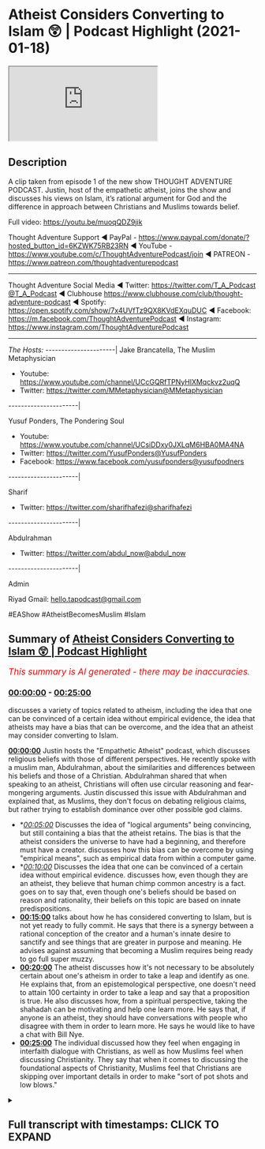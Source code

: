 # Atheist Considers Converting to Islam 😲 | Podcast Highlight (2021-01-18)

<iframe loading='lazy' src='https://www.youtube.com/embed/E9o_fE9QIFc'></iframe>

## Description

A clip taken from episode 1 of the new show THOUGHT ADVENTURE PODCAST. Justin, host of the empathetic atheist, joins the show and discusses his views on Islam, it’s rational argument for God and the difference in approach between Christians and Muslims towards belief.

Full video: https://youtu.be/muoqQDZ9jik

Thought Adventure Support
◄ PayPal - https://www.paypal.com/donate/?hosted_button_id=6KZWK75RB23RN 
◄ YouTube - https://www.youtube.com/c/ThoughtAdventurePodcast/join
◄ PATREON - https://www.patreon.com/thoughtadventurepodcast
____________________________________________________________________

Thought Adventure Social Media
◄ Twitter: https://twitter.com/T_A_Podcast​​@T_A_Podcast
◄ Clubhouse https://www.clubhouse.com/club/thought-adventure-podcast
◄ Spotify: https://open.spotify.com/show/7x4UVfTz9QX8KVdEXquDUC
◄ Facebook: https://m.facebook.com/ThoughtAdventurePodcast
◄ Instagram: https://www.instagram.com/ThoughtAdventurePodcast​

----------------------------------------------------------------

*The Hosts:*
----------------------|
Jake Brancatella, The Muslim Metaphysician

- Youtube: https://www.youtube.com/channel/UCcGQRfTPNyHlXMqckvz2uqQ
- Twitter:  https://twitter.com/MMetaphysician​​@MMetaphysician

----------------------|

Yusuf Ponders, The Pondering Soul

- Youtube: https://www.youtube.com/channel/UCsiDDxy0JXLqM6HBA0MA4NA
- Twitter: https://twitter.com/YusufPonders​​@YusufPonders
- Facebook: https://www.facebook.com/yusufponders​@yusufpodners

----------------------|

Sharif

- Twitter: https://twitter.com/sharifhafezi​​@sharifhafezi

----------------------|

Abdulrahman

- Twitter: https://twitter.com/abdul_now​@abdul_now

----------------------|

Admin

Riyad 
Gmail: hello.tapodcast@gmail.com

#EAShow #AtheistBecomesMuslim #Islam

## Summary of [Atheist Considers Converting to Islam 😲 | Podcast Highlight](https://www.youtube.com/watch?v=E9o_fE9QIFc)


*<span style="color:red; font-size:125%">This summary is AI generated - there may be inaccuracies</span>. [](/)*

### [00:00:00](https://www.youtube.com/watch?v=E9o_fE9QIFc&t=0) - [00:25:00](https://www.youtube.com/watch?v=E9o_fE9QIFc&t=1500)

 discusses a variety of topics related to atheism, including the idea that one can be convinced of a certain idea without empirical evidence, the idea that atheists may have a bias that can be overcome, and the idea that an atheist may consider converting to Islam.

**[00:00:00](https://www.youtube.com/watch?v=E9o_fE9QIFc&t=0)** Justin hosts the "Empathetic Atheist" podcast, which discusses religious beliefs with those of different perspectives. He recently spoke with a muslim man, Abdulrahman, about the similarities and differences between his beliefs and those of a Christian. Abdulrahman shared that when speaking to an atheist, Christians will often use circular reasoning and fear-mongering arguments. Justin discussed this issue with Abdulrahman and explained that, as Muslims, they don't focus on debating religious claims, but rather trying to establish dominance over other possible god claims.
* **[00:05:00](https://www.youtube.com/watch?v=E9o_fE9QIFc&t=300)* Discusses the idea of "logical arguments" being convincing, but still containing a bias that the atheist retains. The bias is that the atheist considers the universe to have had a beginning, and therefore must have a creator.  discusses how this bias can be overcome by using "empirical means", such as empirical data from within a computer game.
* **[00:10:00](https://www.youtube.com/watch?v=E9o_fE9QIFc&t=600)* Discusses the idea that one can be convinced of a certain idea without empirical evidence. discusses how, even though they are an atheist, they believe that human chimp common ancestry is a fact. goes on to say that, even though one's beliefs should be based on reason and rationality, their beliefs on this topic are based on innate predispositions.
* **[00:15:00](https://www.youtube.com/watch?v=E9o_fE9QIFc&t=900)** talks about how he has considered converting to Islam, but is not yet ready to fully commit. He says that there is a synergy between a rational conception of the creator and a human's innate desire to sanctify and see things that are greater in purpose and meaning. He advises against assuming that becoming a Muslim requires being ready to go full super muzzy.
* **[00:20:00](https://www.youtube.com/watch?v=E9o_fE9QIFc&t=1200)** The atheist discusses how it's not necessary to be absolutely certain about one's atheism in order to take a leap and identify as one. He explains that, from an epistemological perspective, one doesn't need to attain 100 certainty in order to take a leap and say that a proposition is true. He also discusses how, from a spiritual perspective, taking the shahadah can be motivating and help one learn more. He says that, if anyone is an atheist, they should have conversations with people who disagree with them in order to learn more. He says he would like to have a chat with Bill Nye.
* **[00:25:00](https://www.youtube.com/watch?v=E9o_fE9QIFc&t=1500)** The individual discussed how they feel when engaging in interfaith dialogue with Christians, as well as how Muslims feel when discussing Christianity. They say that when it comes to discussing the foundational aspects of Christianity, Muslims feel that Christians are skipping over important details in order to make "sort of pot shots and low blows."

<details><summary><h2>Full transcript with timestamps: CLICK TO EXPAND</h2></summary>

[0:00:00](https://youtu.be/E9o_fE9QIFc?t=0) yeah so my name is justin i am the host  
[0:00:02](https://youtu.be/E9o_fE9QIFc?t=2) of the empathetic atheist show  
[0:00:04](https://youtu.be/E9o_fE9QIFc?t=4) uh i've had both uh uh sharif  
[0:00:07](https://youtu.be/E9o_fE9QIFc?t=7) and jake on the show before uh  
[0:00:10](https://youtu.be/E9o_fE9QIFc?t=10) abdulrahman have you been  
[0:00:11](https://youtu.be/E9o_fE9QIFc?t=11) have you been on before in one of the  
[0:00:13](https://youtu.be/E9o_fE9QIFc?t=13) after parties  
[0:00:15](https://youtu.be/E9o_fE9QIFc?t=15) we talk on a daily basis so yeah yeah  
[0:00:18](https://youtu.be/E9o_fE9QIFc?t=18) i didn't know you had all that hair  
[0:00:19](https://youtu.be/E9o_fE9QIFc?t=19) going on man i like it  
[0:00:21](https://youtu.be/E9o_fE9QIFc?t=21) i like it but i think i've only ever  
[0:00:25](https://youtu.be/E9o_fE9QIFc?t=25) been in the  
[0:00:26](https://youtu.be/E9o_fE9QIFc?t=26) the comments admiring all these glorious  
[0:00:28](https://youtu.be/E9o_fE9QIFc?t=28) beards that seem to appear on your show  
[0:00:32](https://youtu.be/E9o_fE9QIFc?t=32) proper son of birds but yeah i host the  
[0:00:34](https://youtu.be/E9o_fE9QIFc?t=34) empathetic atheist show  
[0:00:36](https://youtu.be/E9o_fE9QIFc?t=36) to uh where i have people on uh with  
[0:00:38](https://youtu.be/E9o_fE9QIFc?t=38) different beliefs different uh  
[0:00:39](https://youtu.be/E9o_fE9QIFc?t=39) perspectives on  
[0:00:41](https://youtu.be/E9o_fE9QIFc?t=41) spirituality or supernatural claims  
[0:00:43](https://youtu.be/E9o_fE9QIFc?t=43) anything like that and  
[0:00:45](https://youtu.be/E9o_fE9QIFc?t=45) figure out what they believe and why um  
[0:00:47](https://youtu.be/E9o_fE9QIFc?t=47) i  
[0:00:48](https://youtu.be/E9o_fE9QIFc?t=48) currently do not debate with uh with  
[0:00:51](https://youtu.be/E9o_fE9QIFc?t=51) muslims just for the simple fact that i  
[0:00:53](https://youtu.be/E9o_fE9QIFc?t=53) want to be honest enough  
[0:00:55](https://youtu.be/E9o_fE9QIFc?t=55) uh i don't debate with muslims on islam  
[0:00:57](https://youtu.be/E9o_fE9QIFc?t=57) because  
[0:00:58](https://youtu.be/E9o_fE9QIFc?t=58) i currently don't know enough to even  
[0:01:01](https://youtu.be/E9o_fE9QIFc?t=61) argue  
[0:01:02](https://youtu.be/E9o_fE9QIFc?t=62) against it i'm reading the quran i'm  
[0:01:05](https://youtu.be/E9o_fE9QIFc?t=65) sure  
[0:01:05](https://youtu.be/E9o_fE9QIFc?t=65) every single person in this room has  
[0:01:07](https://youtu.be/E9o_fE9QIFc?t=67) heard me recite multiple quranic verses  
[0:01:10](https://youtu.be/E9o_fE9QIFc?t=70) so i'm learning how to speak uh speak  
[0:01:13](https://youtu.be/E9o_fE9QIFc?t=73) arabic i'm learning how to read and  
[0:01:15](https://youtu.be/E9o_fE9QIFc?t=75) write arabic i want to be able to  
[0:01:17](https://youtu.be/E9o_fE9QIFc?t=77) understand it  
[0:01:19](https://youtu.be/E9o_fE9QIFc?t=79) and it can go either two ways either i'm  
[0:01:22](https://youtu.be/E9o_fE9QIFc?t=82) going to  
[0:01:24](https://youtu.be/E9o_fE9QIFc?t=84) recite the shahada that i've already  
[0:01:25](https://youtu.be/E9o_fE9QIFc?t=85) memorized well  
[0:01:27](https://youtu.be/E9o_fE9QIFc?t=87) i memorized it a few months ago i  
[0:01:29](https://youtu.be/E9o_fE9QIFc?t=89) wouldn't know if i'd be able to do it  
[0:01:30](https://youtu.be/E9o_fE9QIFc?t=90) exactly right now but  
[0:01:32](https://youtu.be/E9o_fE9QIFc?t=92) um but i've memorized it just in case or  
[0:01:34](https://youtu.be/E9o_fE9QIFc?t=94) i will be able to find issues and be  
[0:01:36](https://youtu.be/E9o_fE9QIFc?t=96) able to at a later point be able to uh  
[0:01:39](https://youtu.be/E9o_fE9QIFc?t=99) refute some of the claims that are in  
[0:01:41](https://youtu.be/E9o_fE9QIFc?t=101) the quran uh but  
[0:01:42](https://youtu.be/E9o_fE9QIFc?t=102) as of right now i just ask these guys  
[0:01:44](https://youtu.be/E9o_fE9QIFc?t=104) questions uh try and get their  
[0:01:46](https://youtu.be/E9o_fE9QIFc?t=106) perspective on it  
[0:01:47](https://youtu.be/E9o_fE9QIFc?t=107) because i don't think that it's  
[0:01:48](https://youtu.be/E9o_fE9QIFc?t=108) conducive to tell somebody that they're  
[0:01:51](https://youtu.be/E9o_fE9QIFc?t=111) just not looking at it right you  
[0:01:52](https://youtu.be/E9o_fE9QIFc?t=112) actually jump into what they believe  
[0:01:54](https://youtu.be/E9o_fE9QIFc?t=114) their world view  
[0:01:55](https://youtu.be/E9o_fE9QIFc?t=115) and then see if it's consistent within  
[0:01:58](https://youtu.be/E9o_fE9QIFc?t=118) their own belief system  
[0:01:59](https://youtu.be/E9o_fE9QIFc?t=119) justin i was going to ask you a question  
[0:02:01](https://youtu.be/E9o_fE9QIFc?t=121) actually um  
[0:02:03](https://youtu.be/E9o_fE9QIFc?t=123) so i was going to say uh you've  
[0:02:05](https://youtu.be/E9o_fE9QIFc?t=125) obviously came from a christian  
[0:02:06](https://youtu.be/E9o_fE9QIFc?t=126) background  
[0:02:08](https://youtu.be/E9o_fE9QIFc?t=128) and i think probably these discussions  
[0:02:11](https://youtu.be/E9o_fE9QIFc?t=131) have been the first time you probably  
[0:02:12](https://youtu.be/E9o_fE9QIFc?t=132) interacted with muslims  
[0:02:14](https://youtu.be/E9o_fE9QIFc?t=134) what's your perception in terms of the  
[0:02:16](https://youtu.be/E9o_fE9QIFc?t=136) similarities or differences that you've  
[0:02:18](https://youtu.be/E9o_fE9QIFc?t=138) come across when you talk to christians  
[0:02:20](https://youtu.be/E9o_fE9QIFc?t=140) as opposed to talking to muslims  
[0:02:22](https://youtu.be/E9o_fE9QIFc?t=142) um i don't  
[0:02:26](https://youtu.be/E9o_fE9QIFc?t=146) know a lot of the similarities except  
[0:02:28](https://youtu.be/E9o_fE9QIFc?t=148) that you both believe in  
[0:02:29](https://youtu.be/E9o_fE9QIFc?t=149) a god that's like one of the only  
[0:02:32](https://youtu.be/E9o_fE9QIFc?t=152) different what about the different you  
[0:02:34](https://youtu.be/E9o_fE9QIFc?t=154) know in terms of that the way  
[0:02:35](https://youtu.be/E9o_fE9QIFc?t=155) both groups approach things like belief  
[0:02:38](https://youtu.be/E9o_fE9QIFc?t=158) okay  
[0:02:38](https://youtu.be/E9o_fE9QIFc?t=158) so when speaking to an atheist  
[0:02:41](https://youtu.be/E9o_fE9QIFc?t=161) christians will say  
[0:02:42](https://youtu.be/E9o_fE9QIFc?t=162) i have this book right here  
[0:02:46](https://youtu.be/E9o_fE9QIFc?t=166) read it have faith jesus says so jesus  
[0:02:50](https://youtu.be/E9o_fE9QIFc?t=170) is god  
[0:02:51](https://youtu.be/E9o_fE9QIFc?t=171) and if you don't believe that you're  
[0:02:52](https://youtu.be/E9o_fE9QIFc?t=172) gonna burn in hell and it becomes a  
[0:02:54](https://youtu.be/E9o_fE9QIFc?t=174) circular argument to where  
[0:02:56](https://youtu.be/E9o_fE9QIFc?t=176) god exists because the bible says so and  
[0:02:59](https://youtu.be/E9o_fE9QIFc?t=179) the bible's the inherent word of god  
[0:03:01](https://youtu.be/E9o_fE9QIFc?t=181) which proves the bible  
[0:03:02](https://youtu.be/E9o_fE9QIFc?t=182) that proves god and it just keeps going  
[0:03:04](https://youtu.be/E9o_fE9QIFc?t=184) in a circle  
[0:03:05](https://youtu.be/E9o_fE9QIFc?t=185) um and it's fear-mongering and circular  
[0:03:09](https://youtu.be/E9o_fE9QIFc?t=189) reasoning  
[0:03:09](https://youtu.be/E9o_fE9QIFc?t=189) that comes from the christian when  
[0:03:11](https://youtu.be/E9o_fE9QIFc?t=191) speaking to me um  
[0:03:13](https://youtu.be/E9o_fE9QIFc?t=193) and then when i speak to you guys on a  
[0:03:15](https://youtu.be/E9o_fE9QIFc?t=195) daily basis we go through philosophical  
[0:03:18](https://youtu.be/E9o_fE9QIFc?t=198) arguments where you take your belief  
[0:03:19](https://youtu.be/E9o_fE9QIFc?t=199) system you you have you guys haven't  
[0:03:21](https://youtu.be/E9o_fE9QIFc?t=201) even brought up  
[0:03:22](https://youtu.be/E9o_fE9QIFc?t=202) a single quranic verse when speaking  
[0:03:25](https://youtu.be/E9o_fE9QIFc?t=205) with me  
[0:03:26](https://youtu.be/E9o_fE9QIFc?t=206) not yet we're not to that point yet  
[0:03:27](https://youtu.be/E9o_fE9QIFc?t=207) we're simply just  
[0:03:29](https://youtu.be/E9o_fE9QIFc?t=209) getting me to the point where i'm  
[0:03:30](https://youtu.be/E9o_fE9QIFc?t=210) understanding that it is possible that  
[0:03:32](https://youtu.be/E9o_fE9QIFc?t=212) for there to be  
[0:03:33](https://youtu.be/E9o_fE9QIFc?t=213) a necessary being looking at the kalam  
[0:03:35](https://youtu.be/E9o_fE9QIFc?t=215) the contingency the necessary being  
[0:03:38](https://youtu.be/E9o_fE9QIFc?t=218) everything like that and then we then we  
[0:03:40](https://youtu.be/E9o_fE9QIFc?t=220) move forward and  
[0:03:41](https://youtu.be/E9o_fE9QIFc?t=221) i can't i think we're at the point where  
[0:03:43](https://youtu.be/E9o_fE9QIFc?t=223) you guys are like okay now we can look  
[0:03:45](https://youtu.be/E9o_fE9QIFc?t=225) at the quran  
[0:03:46](https://youtu.be/E9o_fE9QIFc?t=226) and see what's inside of this book um  
[0:03:50](https://youtu.be/E9o_fE9QIFc?t=230) to to establish uh some type of  
[0:03:52](https://youtu.be/E9o_fE9QIFc?t=232) dominancy  
[0:03:53](https://youtu.be/E9o_fE9QIFc?t=233) over other possible god claims  
[0:03:56](https://youtu.be/E9o_fE9QIFc?t=236) um so i would say there's a big  
[0:03:58](https://youtu.be/E9o_fE9QIFc?t=238) difference between those right there  
[0:04:00](https://youtu.be/E9o_fE9QIFc?t=240) yeah so we we what you're saying is as  
[0:04:02](https://youtu.be/E9o_fE9QIFc?t=242) muslims we don't really come across as a  
[0:04:04](https://youtu.be/E9o_fE9QIFc?t=244) witch presupposing the quran  
[0:04:06](https://youtu.be/E9o_fE9QIFc?t=246) and saying to people right you've got to  
[0:04:08](https://youtu.be/E9o_fE9QIFc?t=248) believe it because the quran says so we  
[0:04:10](https://youtu.be/E9o_fE9QIFc?t=250) try and  
[0:04:10](https://youtu.be/E9o_fE9QIFc?t=250) demonstrate some evidences arguments for  
[0:04:13](https://youtu.be/E9o_fE9QIFc?t=253) the positions that we hold in the first  
[0:04:15](https://youtu.be/E9o_fE9QIFc?t=255) one is obviously the belief in a creator  
[0:04:17](https://youtu.be/E9o_fE9QIFc?t=257) as muslims would say allah subhanahu wa  
[0:04:20](https://youtu.be/E9o_fE9QIFc?t=260) what is your  
[0:04:22](https://youtu.be/E9o_fE9QIFc?t=262) thinking about some of the arguments  
[0:04:24](https://youtu.be/E9o_fE9QIFc?t=264) that have been presented so far  
[0:04:25](https://youtu.be/E9o_fE9QIFc?t=265) for the existence of what you mentioned  
[0:04:28](https://youtu.be/E9o_fE9QIFc?t=268) the necessary being  
[0:04:30](https://youtu.be/E9o_fE9QIFc?t=270) um we don't need to debate it here no  
[0:04:32](https://youtu.be/E9o_fE9QIFc?t=272) that's fine  
[0:04:34](https://youtu.be/E9o_fE9QIFc?t=274) to be completely honest with you on it  
[0:04:36](https://youtu.be/E9o_fE9QIFc?t=276) was stepping completely outside  
[0:04:39](https://youtu.be/E9o_fE9QIFc?t=279) throwing away as many biases as i have  
[0:04:41](https://youtu.be/E9o_fE9QIFc?t=281) which i would agree that everybody has  
[0:04:43](https://youtu.be/E9o_fE9QIFc?t=283) has a bias of some sort um trying to  
[0:04:46](https://youtu.be/E9o_fE9QIFc?t=286) throw as many of those out the window  
[0:04:48](https://youtu.be/E9o_fE9QIFc?t=288) and not focus on those  
[0:04:50](https://youtu.be/E9o_fE9QIFc?t=290) they're quite with my with my frame of  
[0:04:54](https://youtu.be/E9o_fE9QIFc?t=294) knowledge they're quite um  
[0:04:56](https://youtu.be/E9o_fE9QIFc?t=296) convincing um just to think that you  
[0:04:59](https://youtu.be/E9o_fE9QIFc?t=299) know well if the the universe is you  
[0:05:01](https://youtu.be/E9o_fE9QIFc?t=301) know for example if the universe is  
[0:05:03](https://youtu.be/E9o_fE9QIFc?t=303) eternal  
[0:05:04](https://youtu.be/E9o_fE9QIFc?t=304) um then there's a infinite amount of  
[0:05:08](https://youtu.be/E9o_fE9QIFc?t=308) causes and effects that proceed at this  
[0:05:09](https://youtu.be/E9o_fE9QIFc?t=309) moment right now so how could we ever  
[0:05:11](https://youtu.be/E9o_fE9QIFc?t=311) get to this moment right now if it  
[0:05:12](https://youtu.be/E9o_fE9QIFc?t=312) didn't have a beginning  
[0:05:13](https://youtu.be/E9o_fE9QIFc?t=313) like that makes sense that's convincing  
[0:05:15](https://youtu.be/E9o_fE9QIFc?t=315) it's logical  
[0:05:16](https://youtu.be/E9o_fE9QIFc?t=316) i still the one bias that i hold on to  
[0:05:19](https://youtu.be/E9o_fE9QIFc?t=319) is though  
[0:05:19](https://youtu.be/E9o_fE9QIFc?t=319) even though i think that's extremely  
[0:05:22](https://youtu.be/E9o_fE9QIFc?t=322) logical  
[0:05:23](https://youtu.be/E9o_fE9QIFc?t=323) and makes a lot of sense  
[0:05:27](https://youtu.be/E9o_fE9QIFc?t=327) i'm still stuck with this okay so the  
[0:05:29](https://youtu.be/E9o_fE9QIFc?t=329) premises of the logical syllogism  
[0:05:32](https://youtu.be/E9o_fE9QIFc?t=332) need to be backed up by some type of  
[0:05:34](https://youtu.be/E9o_fE9QIFc?t=334) empirical means  
[0:05:36](https://youtu.be/E9o_fE9QIFc?t=336) so i'm not calling myself an empiricist  
[0:05:40](https://youtu.be/E9o_fE9QIFc?t=340) but i still value empirical data to a  
[0:05:43](https://youtu.be/E9o_fE9QIFc?t=343) point to where  
[0:05:44](https://youtu.be/E9o_fE9QIFc?t=344) i'm not fully convinced  
[0:05:47](https://youtu.be/E9o_fE9QIFc?t=347) that these are true until i have in it's  
[0:05:50](https://youtu.be/E9o_fE9QIFc?t=350) it's almost  
[0:05:50](https://youtu.be/E9o_fE9QIFc?t=350) a little bit past skepticism at that  
[0:05:53](https://youtu.be/E9o_fE9QIFc?t=353) point when we're speaking of just  
[0:05:54](https://youtu.be/E9o_fE9QIFc?t=354) logical arguments  
[0:05:55](https://youtu.be/E9o_fE9QIFc?t=355) can answer your question justin do you  
[0:05:57](https://youtu.be/E9o_fE9QIFc?t=357) like computer games um  
[0:05:59](https://youtu.be/E9o_fE9QIFc?t=359) i don't play too many games not  
[0:06:01](https://youtu.be/E9o_fE9QIFc?t=361) especially not on the computer but  
[0:06:03](https://youtu.be/E9o_fE9QIFc?t=363) but you've played games before console  
[0:06:06](https://youtu.be/E9o_fE9QIFc?t=366) games yeah yeah or anything like it like  
[0:06:08](https://youtu.be/E9o_fE9QIFc?t=368) there's a  
[0:06:08](https://youtu.be/E9o_fE9QIFc?t=368) you have these online multiplayer games  
[0:06:10](https://youtu.be/E9o_fE9QIFc?t=370) sometimes have you ever played anything  
[0:06:12](https://youtu.be/E9o_fE9QIFc?t=372) like that or  
[0:06:13](https://youtu.be/E9o_fE9QIFc?t=373) yeah yeah i've played those before all  
[0:06:15](https://youtu.be/E9o_fE9QIFc?t=375) right so imagine there's this uh  
[0:06:17](https://youtu.be/E9o_fE9QIFc?t=377) world like world of warcraft right it's  
[0:06:20](https://youtu.be/E9o_fE9QIFc?t=380) a computer program  
[0:06:22](https://youtu.be/E9o_fE9QIFc?t=382) and uh the people that made it or the  
[0:06:24](https://youtu.be/E9o_fE9QIFc?t=384) person that made it  
[0:06:26](https://youtu.be/E9o_fE9QIFc?t=386) um has created these little beings in  
[0:06:29](https://youtu.be/E9o_fE9QIFc?t=389) there  
[0:06:29](https://youtu.be/E9o_fE9QIFc?t=389) with uh conscious like they they  
[0:06:33](https://youtu.be/E9o_fE9QIFc?t=393) are self-aware they're intelligent they  
[0:06:35](https://youtu.be/E9o_fE9QIFc?t=395) can converse with each other  
[0:06:37](https://youtu.be/E9o_fE9QIFc?t=397) have you muted yourself on purpose  
[0:06:40](https://youtu.be/E9o_fE9QIFc?t=400) um so they're self-aware and they can  
[0:06:41](https://youtu.be/E9o_fE9QIFc?t=401) talk to each other um  
[0:06:43](https://youtu.be/E9o_fE9QIFc?t=403) and then one of them you you talk to him  
[0:06:47](https://youtu.be/E9o_fE9QIFc?t=407) and you're you're communicating with him  
[0:06:49](https://youtu.be/E9o_fE9QIFc?t=409) but you choose him because he's  
[0:06:51](https://youtu.be/E9o_fE9QIFc?t=411) he's showing particular characteristics  
[0:06:52](https://youtu.be/E9o_fE9QIFc?t=412) as making you favor him above all the  
[0:06:55](https://youtu.be/E9o_fE9QIFc?t=415) others  
[0:06:55](https://youtu.be/E9o_fE9QIFc?t=415) and the reason you're favoring him above  
[0:06:57](https://youtu.be/E9o_fE9QIFc?t=417) all the others is because if you try  
[0:06:58](https://youtu.be/E9o_fE9QIFc?t=418) talking to someone who didn't have these  
[0:07:00](https://youtu.be/E9o_fE9QIFc?t=420) characteristics  
[0:07:01](https://youtu.be/E9o_fE9QIFc?t=421) it would go to their head or you know  
[0:07:03](https://youtu.be/E9o_fE9QIFc?t=423) they may express it in a  
[0:07:05](https://youtu.be/E9o_fE9QIFc?t=425) problematic way and so you pick a  
[0:07:07](https://youtu.be/E9o_fE9QIFc?t=427) particular one you talk to him you say  
[0:07:09](https://youtu.be/E9o_fE9QIFc?t=429) spread my message  
[0:07:10](https://youtu.be/E9o_fE9QIFc?t=430) and he does and um he's telling everyone  
[0:07:13](https://youtu.be/E9o_fE9QIFc?t=433) listen  
[0:07:14](https://youtu.be/E9o_fE9QIFc?t=434) there's this being it's made uh this  
[0:07:17](https://youtu.be/E9o_fE9QIFc?t=437) world that we live in  
[0:07:18](https://youtu.be/E9o_fE9QIFc?t=438) all these things everything around us  
[0:07:20](https://youtu.be/E9o_fE9QIFc?t=440) it's all been made uh by this being and  
[0:07:22](https://youtu.be/E9o_fE9QIFc?t=442) it's communicating and it's giving  
[0:07:23](https://youtu.be/E9o_fE9QIFc?t=443) guidance  
[0:07:24](https://youtu.be/E9o_fE9QIFc?t=444) to me uh to give to you a lot so that we  
[0:07:27](https://youtu.be/E9o_fE9QIFc?t=447) can all  
[0:07:27](https://youtu.be/E9o_fE9QIFc?t=447) get along much better and work well and  
[0:07:31](https://youtu.be/E9o_fE9QIFc?t=451) do what it is that we should be doing  
[0:07:33](https://youtu.be/E9o_fE9QIFc?t=453) and they all say  
[0:07:34](https://youtu.be/E9o_fE9QIFc?t=454) uh we need our empirical evidence you  
[0:07:37](https://youtu.be/E9o_fE9QIFc?t=457) need to get something that we can see in  
[0:07:39](https://youtu.be/E9o_fE9QIFc?t=459) this world that is in the computer game  
[0:07:42](https://youtu.be/E9o_fE9QIFc?t=462) that proves the existence of the thing  
[0:07:44](https://youtu.be/E9o_fE9QIFc?t=464) that created it  
[0:07:45](https://youtu.be/E9o_fE9QIFc?t=465) or another shorter example it's like i  
[0:07:49](https://youtu.be/E9o_fE9QIFc?t=469) show you a painting  
[0:07:51](https://youtu.be/E9o_fE9QIFc?t=471) and then you say that no i want to  
[0:07:54](https://youtu.be/E9o_fE9QIFc?t=474) believe there's a painter  
[0:07:55](https://youtu.be/E9o_fE9QIFc?t=475) it seems very rational that this painter  
[0:07:58](https://youtu.be/E9o_fE9QIFc?t=478) exists and he painted this painting  
[0:08:00](https://youtu.be/E9o_fE9QIFc?t=480) but i need you to show me evidence in  
[0:08:03](https://youtu.be/E9o_fE9QIFc?t=483) the painting  
[0:08:04](https://youtu.be/E9o_fE9QIFc?t=484) you can't go beyond the painting you've  
[0:08:07](https://youtu.be/E9o_fE9QIFc?t=487) got to show me evidence off the painter  
[0:08:10](https://youtu.be/E9o_fE9QIFc?t=490) in the painting it can't go beyond that  
[0:08:13](https://youtu.be/E9o_fE9QIFc?t=493) do you see an issue with i think i see  
[0:08:15](https://youtu.be/E9o_fE9QIFc?t=495) the issue i see the exact issue that  
[0:08:17](https://youtu.be/E9o_fE9QIFc?t=497) you're speaking of  
[0:08:18](https://youtu.be/E9o_fE9QIFc?t=498) and do you see how that relates to you  
[0:08:20](https://youtu.be/E9o_fE9QIFc?t=500) with this issue  
[0:08:22](https://youtu.be/E9o_fE9QIFc?t=502) yeah i totally understand it makes  
[0:08:24](https://youtu.be/E9o_fE9QIFc?t=504) complete sense the way you're explaining  
[0:08:26](https://youtu.be/E9o_fE9QIFc?t=506) it  
[0:08:26](https://youtu.be/E9o_fE9QIFc?t=506) okay so how would you then react to  
[0:08:30](https://youtu.be/E9o_fE9QIFc?t=510) trying to get rid of this bias um  
[0:08:34](https://youtu.be/E9o_fE9QIFc?t=514) just said you think it's more like like  
[0:08:35](https://youtu.be/E9o_fE9QIFc?t=515) almost we had elmo on and he said he's  
[0:08:37](https://youtu.be/E9o_fE9QIFc?t=517) got this spiritual feeling in his heart  
[0:08:40](https://youtu.be/E9o_fE9QIFc?t=520) for the whole thing the atheist fiddler  
[0:08:42](https://youtu.be/E9o_fE9QIFc?t=522) do you think do you think you've got a  
[0:08:43](https://youtu.be/E9o_fE9QIFc?t=523) similar like i've just got this feeling  
[0:08:45](https://youtu.be/E9o_fE9QIFc?t=525) in my heart that i need empirical  
[0:08:47](https://youtu.be/E9o_fE9QIFc?t=527) evidence  
[0:08:48](https://youtu.be/E9o_fE9QIFc?t=528) to see god no no i i think it's just a  
[0:08:52](https://youtu.be/E9o_fE9QIFc?t=532) standard  
[0:08:52](https://youtu.be/E9o_fE9QIFc?t=532) that i've been set up with and we don't  
[0:08:55](https://youtu.be/E9o_fE9QIFc?t=535) have to go down this route because i  
[0:08:56](https://youtu.be/E9o_fE9QIFc?t=536) know i talk about this way too often  
[0:08:58](https://youtu.be/E9o_fE9QIFc?t=538) determine isn't subscribing to heart  
[0:09:00](https://youtu.be/E9o_fE9QIFc?t=540) determinism yeah  
[0:09:02](https://youtu.be/E9o_fE9QIFc?t=542) so yeah  
[0:09:05](https://youtu.be/E9o_fE9QIFc?t=545) sorry let's add to that because because  
[0:09:07](https://youtu.be/E9o_fE9QIFc?t=547) i think  
[0:09:08](https://youtu.be/E9o_fE9QIFc?t=548) like because you're talking about  
[0:09:09](https://youtu.be/E9o_fE9QIFc?t=549) cosmological arguments right um  
[0:09:12](https://youtu.be/E9o_fE9QIFc?t=552) specifically the contingency argument it  
[0:09:14](https://youtu.be/E9o_fE9QIFc?t=554) is kind of empirical in the sense that  
[0:09:16](https://youtu.be/E9o_fE9QIFc?t=556) what it does is it points to the  
[0:09:18](https://youtu.be/E9o_fE9QIFc?t=558) to to the observable and it makes an  
[0:09:21](https://youtu.be/E9o_fE9QIFc?t=561) inference to the unobservable so in a  
[0:09:23](https://youtu.be/E9o_fE9QIFc?t=563) sense it is empirical  
[0:09:24](https://youtu.be/E9o_fE9QIFc?t=564) it isn't scientific but it isn't  
[0:09:27](https://youtu.be/E9o_fE9QIFc?t=567) empirical like  
[0:09:28](https://youtu.be/E9o_fE9QIFc?t=568) in the sense that it does use the  
[0:09:30](https://youtu.be/E9o_fE9QIFc?t=570) contingent world or the observable world  
[0:09:33](https://youtu.be/E9o_fE9QIFc?t=573) around us as a basis for the inference  
[0:09:36](https://youtu.be/E9o_fE9QIFc?t=576) that god exists  
[0:09:38](https://youtu.be/E9o_fE9QIFc?t=578) yeah yeah i can understand that i can  
[0:09:40](https://youtu.be/E9o_fE9QIFc?t=580) definitely understand that  
[0:09:43](https://youtu.be/E9o_fE9QIFc?t=583) so what i was what i was basically  
[0:09:45](https://youtu.be/E9o_fE9QIFc?t=585) getting at was that  
[0:09:48](https://youtu.be/E9o_fE9QIFc?t=588) i can't choose what i'm convinced of um  
[0:09:51](https://youtu.be/E9o_fE9QIFc?t=591) and i can't choose what convinces me um  
[0:09:54](https://youtu.be/E9o_fE9QIFc?t=594) i have a certain standards of evidence  
[0:09:57](https://youtu.be/E9o_fE9QIFc?t=597) that is set up  
[0:09:59](https://youtu.be/E9o_fE9QIFc?t=599) to where i either accept a proposition  
[0:10:03](https://youtu.be/E9o_fE9QIFc?t=603) or i deny the  
[0:10:04](https://youtu.be/E9o_fE9QIFc?t=604) proposition if there's a separate  
[0:10:07](https://youtu.be/E9o_fE9QIFc?t=607) argument that can be made  
[0:10:08](https://youtu.be/E9o_fE9QIFc?t=608) that can convince me that a different  
[0:10:11](https://youtu.be/E9o_fE9QIFc?t=611) standards of evidence  
[0:10:13](https://youtu.be/E9o_fE9QIFc?t=613) is more reasonable then my can  
[0:10:16](https://youtu.be/E9o_fE9QIFc?t=616) my my standards of conviction would then  
[0:10:19](https://youtu.be/E9o_fE9QIFc?t=619) change do you understand what i'm saying  
[0:10:21](https://youtu.be/E9o_fE9QIFc?t=621) but we you know i was going to say  
[0:10:25](https://youtu.be/E9o_fE9QIFc?t=625) justin you know that isn't we had the  
[0:10:27](https://youtu.be/E9o_fE9QIFc?t=627) discussion about  
[0:10:28](https://youtu.be/E9o_fE9QIFc?t=628) causality i mean even on your show i had  
[0:10:31](https://youtu.be/E9o_fE9QIFc?t=631) this discussion about how it's  
[0:10:32](https://youtu.be/E9o_fE9QIFc?t=632) presupposed within the scientific method  
[0:10:35](https://youtu.be/E9o_fE9QIFc?t=635) um so you know we accept this particular  
[0:10:38](https://youtu.be/E9o_fE9QIFc?t=638) idea even though we haven't got  
[0:10:40](https://youtu.be/E9o_fE9QIFc?t=640) empirical evidence for it  
[0:10:42](https://youtu.be/E9o_fE9QIFc?t=642) you know because it makes sense of the  
[0:10:43](https://youtu.be/E9o_fE9QIFc?t=643) universe around us  
[0:10:45](https://youtu.be/E9o_fE9QIFc?t=645) so i'm saying is on the same basis we  
[0:10:48](https://youtu.be/E9o_fE9QIFc?t=648) can make sense of the universe around us  
[0:10:50](https://youtu.be/E9o_fE9QIFc?t=650) by referring to a necessary being yeah  
[0:10:53](https://youtu.be/E9o_fE9QIFc?t=653) and  
[0:10:54](https://youtu.be/E9o_fE9QIFc?t=654) and and you what i my personal opinion  
[0:10:57](https://youtu.be/E9o_fE9QIFc?t=657) on this justin is that i think that  
[0:10:59](https://youtu.be/E9o_fE9QIFc?t=659) you're it's more of a  
[0:11:00](https://youtu.be/E9o_fE9QIFc?t=660) it's almost like a psychological thing  
[0:11:03](https://youtu.be/E9o_fE9QIFc?t=663) you want to like sort of that  
[0:11:04](https://youtu.be/E9o_fE9QIFc?t=664) light bulb moment you know where you  
[0:11:06](https://youtu.be/E9o_fE9QIFc?t=666) know the holy spirit and all the  
[0:11:09](https://youtu.be/E9o_fE9QIFc?t=669) gods the clouds are no vanilla  
[0:11:12](https://youtu.be/E9o_fE9QIFc?t=672) shrimp  
[0:11:17](https://youtu.be/E9o_fE9QIFc?t=677) i've always looked at it is it's not  
[0:11:19](https://youtu.be/E9o_fE9QIFc?t=679) really about  
[0:11:20](https://youtu.be/E9o_fE9QIFc?t=680) the emotional impact of the feeling per  
[0:11:23](https://youtu.be/E9o_fE9QIFc?t=683) se  
[0:11:24](https://youtu.be/E9o_fE9QIFc?t=684) it's about the sincerity of the idea do  
[0:11:26](https://youtu.be/E9o_fE9QIFc?t=686) i agree upon this idea  
[0:11:28](https://youtu.be/E9o_fE9QIFc?t=688) it respects my emotions yeah and i know  
[0:11:30](https://youtu.be/E9o_fE9QIFc?t=690) emotion  
[0:11:31](https://youtu.be/E9o_fE9QIFc?t=691) sounds like i'm saying oh you're just  
[0:11:33](https://youtu.be/E9o_fE9QIFc?t=693) being emotional i'm not saying that  
[0:11:34](https://youtu.be/E9o_fE9QIFc?t=694) because obviously for you it's like  
[0:11:35](https://youtu.be/E9o_fE9QIFc?t=695) you know there's something that's  
[0:11:37](https://youtu.be/E9o_fE9QIFc?t=697) holding you back and i'm saying that  
[0:11:40](https://youtu.be/E9o_fE9QIFc?t=700) just dripping everything away just on  
[0:11:42](https://youtu.be/E9o_fE9QIFc?t=702) the basis of the idea and being  
[0:11:43](https://youtu.be/E9o_fE9QIFc?t=703) consistent on the idea  
[0:11:45](https://youtu.be/E9o_fE9QIFc?t=705) can we conclude that there is a  
[0:11:47](https://youtu.be/E9o_fE9QIFc?t=707) necessary being  
[0:11:48](https://youtu.be/E9o_fE9QIFc?t=708) you mentioned you want empirical facts  
[0:11:50](https://youtu.be/E9o_fE9QIFc?t=710) for the empirical evidence for the  
[0:11:51](https://youtu.be/E9o_fE9QIFc?t=711) premises as abdulrahman mentioned  
[0:11:53](https://youtu.be/E9o_fE9QIFc?t=713) well the premises are built you know if  
[0:11:55](https://youtu.be/E9o_fE9QIFc?t=715) you want to say every contingent being  
[0:11:58](https://youtu.be/E9o_fE9QIFc?t=718) requires a cause or an explanation  
[0:11:59](https://youtu.be/E9o_fE9QIFc?t=719) that's what we sense of the reality or  
[0:12:01](https://youtu.be/E9o_fE9QIFc?t=721) if you want to say  
[0:12:02](https://youtu.be/E9o_fE9QIFc?t=722) everything that begins to exist as a  
[0:12:04](https://youtu.be/E9o_fE9QIFc?t=724) cause the universe begins to exist  
[0:12:06](https://youtu.be/E9o_fE9QIFc?t=726) therefore the universe has to go that's  
[0:12:07](https://youtu.be/E9o_fE9QIFc?t=727) all empirical the empiricism and science  
[0:12:10](https://youtu.be/E9o_fE9QIFc?t=730) proves that point at the moment at this  
[0:12:11](https://youtu.be/E9o_fE9QIFc?t=731) moment in time the rest of the  
[0:12:13](https://youtu.be/E9o_fE9QIFc?t=733) discussion is just a logical entailment  
[0:12:15](https://youtu.be/E9o_fE9QIFc?t=735) of that  
[0:12:15](https://youtu.be/E9o_fE9QIFc?t=735) like for example all men are mortal  
[0:12:19](https://youtu.be/E9o_fE9QIFc?t=739) john is a man therefore john is mortal  
[0:12:21](https://youtu.be/E9o_fE9QIFc?t=741) that's just a logical entailment of what  
[0:12:23](https://youtu.be/E9o_fE9QIFc?t=743) we can sense around us  
[0:12:24](https://youtu.be/E9o_fE9QIFc?t=744) so i'm just saying just based on that  
[0:12:27](https://youtu.be/E9o_fE9QIFc?t=747) idea  
[0:12:29](https://youtu.be/E9o_fE9QIFc?t=749) yeah forget about whether i'm getting a  
[0:12:30](https://youtu.be/E9o_fE9QIFc?t=750) light bulb moment or not  
[0:12:32](https://youtu.be/E9o_fE9QIFc?t=752) can i be convinced on that idea  
[0:12:35](https://youtu.be/E9o_fE9QIFc?t=755) i mean to to add to that to that to that  
[0:12:37](https://youtu.be/E9o_fE9QIFc?t=757) because i like using this example  
[0:12:39](https://youtu.be/E9o_fE9QIFc?t=759) um like human chimp common ancestry  
[0:12:42](https://youtu.be/E9o_fE9QIFc?t=762) right you you believe in it clearly as  
[0:12:44](https://youtu.be/E9o_fE9QIFc?t=764) an atheist i think you do  
[0:12:46](https://youtu.be/E9o_fE9QIFc?t=766) uh what it does is basically it makes an  
[0:12:49](https://youtu.be/E9o_fE9QIFc?t=769) inference from the observable data to  
[0:12:51](https://youtu.be/E9o_fE9QIFc?t=771) the unobservable  
[0:12:55](https://youtu.be/E9o_fE9QIFc?t=775) which is human chimp common ancestry we  
[0:12:57](https://youtu.be/E9o_fE9QIFc?t=777) don't have direct observable evidence of  
[0:13:00](https://youtu.be/E9o_fE9QIFc?t=780) it but what it does is that it  
[0:13:01](https://youtu.be/E9o_fE9QIFc?t=781) kind of interprets the evidence in the  
[0:13:03](https://youtu.be/E9o_fE9QIFc?t=783) most coherent way possible to make that  
[0:13:05](https://youtu.be/E9o_fE9QIFc?t=785) inference from the observable  
[0:13:07](https://youtu.be/E9o_fE9QIFc?t=787) to the unobservable and now i'm not  
[0:13:09](https://youtu.be/E9o_fE9QIFc?t=789) trying to put science at the same  
[0:13:11](https://youtu.be/E9o_fE9QIFc?t=791) epistemic level of these logical and  
[0:13:14](https://youtu.be/E9o_fE9QIFc?t=794) rational discussions we're having here  
[0:13:16](https://youtu.be/E9o_fE9QIFc?t=796) we we could discuss that we can discuss  
[0:13:18](https://youtu.be/E9o_fE9QIFc?t=798) epistemology  
[0:13:18](https://youtu.be/E9o_fE9QIFc?t=798) but what i'm saying is the idea is  
[0:13:21](https://youtu.be/E9o_fE9QIFc?t=801) exactly the same  
[0:13:22](https://youtu.be/E9o_fE9QIFc?t=802) in the sense that you make an inference  
[0:13:24](https://youtu.be/E9o_fE9QIFc?t=804) from the observable or the empirical  
[0:13:26](https://youtu.be/E9o_fE9QIFc?t=806) to the unobservable and people do that  
[0:13:29](https://youtu.be/E9o_fE9QIFc?t=809) all the time  
[0:13:32](https://youtu.be/E9o_fE9QIFc?t=812) yeah yeah i i totally agree with you i i  
[0:13:35](https://youtu.be/E9o_fE9QIFc?t=815) agree with everything you guys are  
[0:13:37](https://youtu.be/E9o_fE9QIFc?t=817) saying  
[0:13:38](https://youtu.be/E9o_fE9QIFc?t=818) um it's it's something that  
[0:13:41](https://youtu.be/E9o_fE9QIFc?t=821) that if you would understand is is for  
[0:13:43](https://youtu.be/E9o_fE9QIFc?t=823) for right now within my understanding is  
[0:13:45](https://youtu.be/E9o_fE9QIFc?t=825) out of my control  
[0:13:46](https://youtu.be/E9o_fE9QIFc?t=826) my conviction is completely out of my  
[0:13:49](https://youtu.be/E9o_fE9QIFc?t=829) control on what i'm convinced of  
[0:13:51](https://youtu.be/E9o_fE9QIFc?t=831) i'm basically an observer sitting back  
[0:13:53](https://youtu.be/E9o_fE9QIFc?t=833) listening to everything that everybody's  
[0:13:55](https://youtu.be/E9o_fE9QIFc?t=835) saying and  
[0:13:56](https://youtu.be/E9o_fE9QIFc?t=836) whatever clicks clicks and whatever  
[0:13:57](https://youtu.be/E9o_fE9QIFc?t=837) doesn't doesn't  
[0:13:59](https://youtu.be/E9o_fE9QIFc?t=839) well we don't want to go down that route  
[0:14:01](https://youtu.be/E9o_fE9QIFc?t=841) of the like reliability of rational  
[0:14:03](https://youtu.be/E9o_fE9QIFc?t=843) faculties because we  
[0:14:05](https://youtu.be/E9o_fE9QIFc?t=845) like really add that discussion like  
[0:14:08](https://youtu.be/E9o_fE9QIFc?t=848) that but but the thing is do you want  
[0:14:11](https://youtu.be/E9o_fE9QIFc?t=851) your beliefs to be rational  
[0:14:13](https://youtu.be/E9o_fE9QIFc?t=853) i don't want to use the word want  
[0:14:15](https://youtu.be/E9o_fE9QIFc?t=855) because i mean  
[0:14:17](https://youtu.be/E9o_fE9QIFc?t=857) misunderstood me there before but in a  
[0:14:20](https://youtu.be/E9o_fE9QIFc?t=860) sense are your beliefs  
[0:14:21](https://youtu.be/E9o_fE9QIFc?t=861) supposed to be rational should they be  
[0:14:25](https://youtu.be/E9o_fE9QIFc?t=865) rational  
[0:14:26](https://youtu.be/E9o_fE9QIFc?t=866) yeah should they i would agree that they  
[0:14:30](https://youtu.be/E9o_fE9QIFc?t=870) should be rational yeah yeah  
[0:14:33](https://youtu.be/E9o_fE9QIFc?t=873) yeah made an interesting comment on this  
[0:14:35](https://youtu.be/E9o_fE9QIFc?t=875) as i said he said uh well see abdullah  
[0:14:38](https://youtu.be/E9o_fE9QIFc?t=878) ali al and lucy made the same point  
[0:14:40](https://youtu.be/E9o_fE9QIFc?t=880) philosophical arguments  
[0:14:42](https://youtu.be/E9o_fE9QIFc?t=882) hardly affects an overall change uh i  
[0:14:44](https://youtu.be/E9o_fE9QIFc?t=884) still think the innate predisposition to  
[0:14:46](https://youtu.be/E9o_fE9QIFc?t=886) god  
[0:14:47](https://youtu.be/E9o_fE9QIFc?t=887) and studying islam uh especially the  
[0:14:49](https://youtu.be/E9o_fE9QIFc?t=889) surah  
[0:14:50](https://youtu.be/E9o_fE9QIFc?t=890) is probably the biggest motivating and  
[0:14:52](https://youtu.be/E9o_fE9QIFc?t=892) as well  
[0:14:53](https://youtu.be/E9o_fE9QIFc?t=893) obviously coming from a non-muslim  
[0:14:55](https://youtu.be/E9o_fE9QIFc?t=895) background and i don't know to what  
[0:14:57](https://youtu.be/E9o_fE9QIFc?t=897) degree jake  
[0:14:58](https://youtu.be/E9o_fE9QIFc?t=898) can relate to this as well and but  
[0:15:00](https://youtu.be/E9o_fE9QIFc?t=900) sometimes i feel like  
[0:15:01](https://youtu.be/E9o_fE9QIFc?t=901) one of the biggest obstacle for like  
[0:15:04](https://youtu.be/E9o_fE9QIFc?t=904) white westerners  
[0:15:05](https://youtu.be/E9o_fE9QIFc?t=905) is just this uh feeling  
[0:15:09](https://youtu.be/E9o_fE9QIFc?t=909) of like what it might be like to  
[0:15:11](https://youtu.be/E9o_fE9QIFc?t=911) identify as  
[0:15:13](https://youtu.be/E9o_fE9QIFc?t=913) muslim and maybe there's a sort of fear  
[0:15:14](https://youtu.be/E9o_fE9QIFc?t=914) of um  
[0:15:16](https://youtu.be/E9o_fE9QIFc?t=916) how you might be perceived by your  
[0:15:18](https://youtu.be/E9o_fE9QIFc?t=918) community or  
[0:15:20](https://youtu.be/E9o_fE9QIFc?t=920) uh the the level of commitment that's  
[0:15:21](https://youtu.be/E9o_fE9QIFc?t=921) involved with it for example having to  
[0:15:23](https://youtu.be/E9o_fE9QIFc?t=923) pray five times a day fasting and things  
[0:15:24](https://youtu.be/E9o_fE9QIFc?t=924) like that  
[0:15:25](https://youtu.be/E9o_fE9QIFc?t=925) uh maybe fear of um how this might  
[0:15:28](https://youtu.be/E9o_fE9QIFc?t=928) affect  
[0:15:29](https://youtu.be/E9o_fE9QIFc?t=929) relationships with uh people that are  
[0:15:30](https://youtu.be/E9o_fE9QIFc?t=930) closely so i heard children running in  
[0:15:32](https://youtu.be/E9o_fE9QIFc?t=932) the background so i'm guessing you've  
[0:15:33](https://youtu.be/E9o_fE9QIFc?t=933) got  
[0:15:34](https://youtu.be/E9o_fE9QIFc?t=934) a wife and kids and yeah quite a few  
[0:15:37](https://youtu.be/E9o_fE9QIFc?t=937) so do you think that any of this  
[0:15:41](https://youtu.be/E9o_fE9QIFc?t=941) might be making uh an obstacle for your  
[0:15:45](https://youtu.be/E9o_fE9QIFc?t=945) accepting islam or like for example  
[0:15:48](https://youtu.be/E9o_fE9QIFc?t=948) you've gone through a few of these  
[0:15:50](https://youtu.be/E9o_fE9QIFc?t=950) rational arguments and you seem  
[0:15:52](https://youtu.be/E9o_fE9QIFc?t=952) convinced the idea like although  
[0:15:55](https://youtu.be/E9o_fE9QIFc?t=955) you identify as an atheist you your show  
[0:15:57](https://youtu.be/E9o_fE9QIFc?t=957) is called the the empathetic atheist  
[0:15:59](https://youtu.be/E9o_fE9QIFc?t=959) um i'm guessing like you you have a huge  
[0:16:03](https://youtu.be/E9o_fE9QIFc?t=963) especially when dealing with christians  
[0:16:05](https://youtu.be/E9o_fE9QIFc?t=965) you you may talk to them about  
[0:16:08](https://youtu.be/E9o_fE9QIFc?t=968) how you know you need to be rational  
[0:16:10](https://youtu.be/E9o_fE9QIFc?t=970) this thing doesn't make sense that thing  
[0:16:11](https://youtu.be/E9o_fE9QIFc?t=971) doesn't make sense  
[0:16:12](https://youtu.be/E9o_fE9QIFc?t=972) and so like you're kind of applying this  
[0:16:16](https://youtu.be/E9o_fE9QIFc?t=976) to the christian and then but then when  
[0:16:18](https://youtu.be/E9o_fE9QIFc?t=978) we're trying to apply this  
[0:16:20](https://youtu.be/E9o_fE9QIFc?t=980) to you there's a sort of disconjunct  
[0:16:23](https://youtu.be/E9o_fE9QIFc?t=983) where you're rationally convinced of  
[0:16:25](https://youtu.be/E9o_fE9QIFc?t=985) arguments but  
[0:16:26](https://youtu.be/E9o_fE9QIFc?t=986) there's this unseen force that's sort of  
[0:16:30](https://youtu.be/E9o_fE9QIFc?t=990) getting in the way of that so have you  
[0:16:33](https://youtu.be/E9o_fE9QIFc?t=993) thought about how it may be  
[0:16:34](https://youtu.be/E9o_fE9QIFc?t=994) other things not necessarily rational  
[0:16:36](https://youtu.be/E9o_fE9QIFc?t=996) but more just sociological  
[0:16:38](https://youtu.be/E9o_fE9QIFc?t=998) um i wouldn't say it really has anything  
[0:16:42](https://youtu.be/E9o_fE9QIFc?t=1002) to do  
[0:16:43](https://youtu.be/E9o_fE9QIFc?t=1003) with um islam actually would be the  
[0:16:45](https://youtu.be/E9o_fE9QIFc?t=1005) exact opposite because  
[0:16:47](https://youtu.be/E9o_fE9QIFc?t=1007) for some reason you know like when  
[0:16:49](https://youtu.be/E9o_fE9QIFc?t=1009) you're a kid and and you're getting  
[0:16:51](https://youtu.be/E9o_fE9QIFc?t=1011) ready for the next school year  
[0:16:52](https://youtu.be/E9o_fE9QIFc?t=1012) and you just got this feeling like these  
[0:16:54](https://youtu.be/E9o_fE9QIFc?t=1014) are going to be the popular shoes like i  
[0:16:56](https://youtu.be/E9o_fE9QIFc?t=1016) need to go pick myself a pair of air  
[0:16:58](https://youtu.be/E9o_fE9QIFc?t=1018) force ones  
[0:16:58](https://youtu.be/E9o_fE9QIFc?t=1018) because those are going to be what's  
[0:16:59](https://youtu.be/E9o_fE9QIFc?t=1019) popular is this this year in school  
[0:17:02](https://youtu.be/E9o_fE9QIFc?t=1022) and that's well you know that's that's  
[0:17:03](https://youtu.be/E9o_fE9QIFc?t=1023) what you want to go do  
[0:17:05](https://youtu.be/E9o_fE9QIFc?t=1025) i actually have this  
[0:17:08](https://youtu.be/E9o_fE9QIFc?t=1028) innate desire to  
[0:17:11](https://youtu.be/E9o_fE9QIFc?t=1031) become a muslim i really  
[0:17:14](https://youtu.be/E9o_fE9QIFc?t=1034) i want to um  
[0:17:18](https://youtu.be/E9o_fE9QIFc?t=1038) take your shadow that's that  
[0:17:21](https://youtu.be/E9o_fE9QIFc?t=1041) just raise your hand justin  
[0:17:24](https://youtu.be/E9o_fE9QIFc?t=1044) here's the thing here's the thing i  
[0:17:28](https://youtu.be/E9o_fE9QIFc?t=1048) am not ready to submit i i  
[0:17:31](https://youtu.be/E9o_fE9QIFc?t=1051) i my intentionality is not there and  
[0:17:34](https://youtu.be/E9o_fE9QIFc?t=1054) from the  
[0:17:35](https://youtu.be/E9o_fE9QIFc?t=1055) uh research and studying that i've done  
[0:17:38](https://youtu.be/E9o_fE9QIFc?t=1058) into islam  
[0:17:39](https://youtu.be/E9o_fE9QIFc?t=1059) you have to be ready to fully submit  
[0:17:42](https://youtu.be/E9o_fE9QIFc?t=1062) give your entire ego up  
[0:17:44](https://youtu.be/E9o_fE9QIFc?t=1064) to the the intentionality is literally  
[0:17:47](https://youtu.be/E9o_fE9QIFc?t=1067) everything when it comes to islam  
[0:17:49](https://youtu.be/E9o_fE9QIFc?t=1069) so even though it's appealing to me and  
[0:17:52](https://youtu.be/E9o_fE9QIFc?t=1072) reciting the quran  
[0:17:53](https://youtu.be/E9o_fE9QIFc?t=1073) is is is like the most beautiful  
[0:17:56](https://youtu.be/E9o_fE9QIFc?t=1076) language i've ever heard in my life  
[0:17:58](https://youtu.be/E9o_fE9QIFc?t=1078) and all this stuff it's appealing to my  
[0:18:01](https://youtu.be/E9o_fE9QIFc?t=1081) emotions  
[0:18:02](https://youtu.be/E9o_fE9QIFc?t=1082) but on a logical basis i can't let my  
[0:18:05](https://youtu.be/E9o_fE9QIFc?t=1085) emotions get involved  
[0:18:07](https://youtu.be/E9o_fE9QIFc?t=1087) yeah but what you what yourself was  
[0:18:09](https://youtu.be/E9o_fE9QIFc?t=1089) saying earlier is what you're saying  
[0:18:11](https://youtu.be/E9o_fE9QIFc?t=1091) is that logically the argument makes  
[0:18:14](https://youtu.be/E9o_fE9QIFc?t=1094) sense believing one god makes sense yeah  
[0:18:16](https://youtu.be/E9o_fE9QIFc?t=1096) the necessary being  
[0:18:18](https://youtu.be/E9o_fE9QIFc?t=1098) so that's the the aspect and then  
[0:18:20](https://youtu.be/E9o_fE9QIFc?t=1100) obviously you know  
[0:18:21](https://youtu.be/E9o_fE9QIFc?t=1101) you know we do have an emotional aspect  
[0:18:23](https://youtu.be/E9o_fE9QIFc?t=1103) to us as well so that's  
[0:18:25](https://youtu.be/E9o_fE9QIFc?t=1105) part of makes us a human being this  
[0:18:27](https://youtu.be/E9o_fE9QIFc?t=1107) desire to want to  
[0:18:29](https://youtu.be/E9o_fE9QIFc?t=1109) do actions and feel emotions and things  
[0:18:31](https://youtu.be/E9o_fE9QIFc?t=1111) like that and so  
[0:18:32](https://youtu.be/E9o_fE9QIFc?t=1112) what you've got in essence with islam is  
[0:18:35](https://youtu.be/E9o_fE9QIFc?t=1115) a synergy between  
[0:18:37](https://youtu.be/E9o_fE9QIFc?t=1117) a rational conception of the creator  
[0:18:39](https://youtu.be/E9o_fE9QIFc?t=1119) that  
[0:18:40](https://youtu.be/E9o_fE9QIFc?t=1120) satisfies this innate desire within a  
[0:18:42](https://youtu.be/E9o_fE9QIFc?t=1122) human being that wants to  
[0:18:44](https://youtu.be/E9o_fE9QIFc?t=1124) sanctify wants to see things that are  
[0:18:47](https://youtu.be/E9o_fE9QIFc?t=1127) greater in purpose and meaning than just  
[0:18:49](https://youtu.be/E9o_fE9QIFc?t=1129) being  
[0:18:50](https://youtu.be/E9o_fE9QIFc?t=1130) material that's rolling down the hill  
[0:18:52](https://youtu.be/E9o_fE9QIFc?t=1132) you know through a deterministic pattern  
[0:18:55](https://youtu.be/E9o_fE9QIFc?t=1135) yeah so i'm just saying there's a  
[0:18:56](https://youtu.be/E9o_fE9QIFc?t=1136) synergy regardless of this obviously i  
[0:18:58](https://youtu.be/E9o_fE9QIFc?t=1138) don't think we've really  
[0:18:59](https://youtu.be/E9o_fE9QIFc?t=1139) gone into a major discussion about the  
[0:19:01](https://youtu.be/E9o_fE9QIFc?t=1141) uh  
[0:19:03](https://youtu.be/E9o_fE9QIFc?t=1143) evidences for the quran and why we  
[0:19:05](https://youtu.be/E9o_fE9QIFc?t=1145) believe that the quran is the word  
[0:19:07](https://youtu.be/E9o_fE9QIFc?t=1147) of the creator and things like that i  
[0:19:09](https://youtu.be/E9o_fE9QIFc?t=1149) think maybe that's a discussion that  
[0:19:10](https://youtu.be/E9o_fE9QIFc?t=1150) needs to be had  
[0:19:11](https://youtu.be/E9o_fE9QIFc?t=1151) um but i think it's just something to  
[0:19:13](https://youtu.be/E9o_fE9QIFc?t=1153) think about and  
[0:19:15](https://youtu.be/E9o_fE9QIFc?t=1155) you know uh yeah there's no rush  
[0:19:19](https://youtu.be/E9o_fE9QIFc?t=1159) obviously in terms of that but  
[0:19:22](https://youtu.be/E9o_fE9QIFc?t=1162) the the thing i would like you to think  
[0:19:24](https://youtu.be/E9o_fE9QIFc?t=1164) about as well is  
[0:19:25](https://youtu.be/E9o_fE9QIFc?t=1165) um one thing people sometimes do is they  
[0:19:28](https://youtu.be/E9o_fE9QIFc?t=1168) sort of  
[0:19:28](https://youtu.be/E9o_fE9QIFc?t=1168) assume that in order to become a muslim  
[0:19:30](https://youtu.be/E9o_fE9QIFc?t=1170) they have to be ready to go full  
[0:19:31](https://youtu.be/E9o_fE9QIFc?t=1171) super muzzy like you know and  
[0:19:35](https://youtu.be/E9o_fE9QIFc?t=1175) it's i really think there's a brother  
[0:19:38](https://youtu.be/E9o_fE9QIFc?t=1178) called hamza  
[0:19:39](https://youtu.be/E9o_fE9QIFc?t=1179) he he has a really good point in this  
[0:19:41](https://youtu.be/E9o_fE9QIFc?t=1181) that sometimes it's um  
[0:19:44](https://youtu.be/E9o_fE9QIFc?t=1184) we what we believe is that basically the  
[0:19:46](https://youtu.be/E9o_fE9QIFc?t=1186) shaytan whispers to you  
[0:19:47](https://youtu.be/E9o_fE9QIFc?t=1187) and he tries everything he can to  
[0:19:49](https://youtu.be/E9o_fE9QIFc?t=1189) prevent you from accepting  
[0:19:51](https://youtu.be/E9o_fE9QIFc?t=1191) um what we believe is true and he does  
[0:19:54](https://youtu.be/E9o_fE9QIFc?t=1194) this by  
[0:19:55](https://youtu.be/E9o_fE9QIFc?t=1195) uh really kind of setting the standard  
[0:19:57](https://youtu.be/E9o_fE9QIFc?t=1197) so high so that if you ever  
[0:19:59](https://youtu.be/E9o_fE9QIFc?t=1199) like kind of get yourself to a point  
[0:20:01](https://youtu.be/E9o_fE9QIFc?t=1201) where you might think  
[0:20:02](https://youtu.be/E9o_fE9QIFc?t=1202) uh you would submit that it would have  
[0:20:04](https://youtu.be/E9o_fE9QIFc?t=1204) to be on the basis that you'd like  
[0:20:07](https://youtu.be/E9o_fE9QIFc?t=1207) can read arabic you already know how to  
[0:20:09](https://youtu.be/E9o_fE9QIFc?t=1209) pray and so on and so forth  
[0:20:11](https://youtu.be/E9o_fE9QIFc?t=1211) now i would say be careful of that kind  
[0:20:14](https://youtu.be/E9o_fE9QIFc?t=1214) of thinking  
[0:20:15](https://youtu.be/E9o_fE9QIFc?t=1215) because it's it's not the case like half  
[0:20:17](https://youtu.be/E9o_fE9QIFc?t=1217) of the time  
[0:20:19](https://youtu.be/E9o_fE9QIFc?t=1219) most of that you learn once you've taken  
[0:20:21](https://youtu.be/E9o_fE9QIFc?t=1221) the shahadah and it's the shahada that  
[0:20:23](https://youtu.be/E9o_fE9QIFc?t=1223) really helps motivate that  
[0:20:25](https://youtu.be/E9o_fE9QIFc?t=1225) process of learning um and that's not to  
[0:20:27](https://youtu.be/E9o_fE9QIFc?t=1227) say you should that like  
[0:20:29](https://youtu.be/E9o_fE9QIFc?t=1229) you know i'm trying to get you to take  
[0:20:30](https://youtu.be/E9o_fE9QIFc?t=1230) it today right now  
[0:20:32](https://youtu.be/E9o_fE9QIFc?t=1232) although that would be absolutely  
[0:20:33](https://youtu.be/E9o_fE9QIFc?t=1233) amazing for the number one podcast for  
[0:20:36](https://youtu.be/E9o_fE9QIFc?t=1236) the channel  
[0:20:37](https://youtu.be/E9o_fE9QIFc?t=1237) for the channel views i mean  
[0:20:40](https://youtu.be/E9o_fE9QIFc?t=1240) justin i've told you in the past dude  
[0:20:42](https://youtu.be/E9o_fE9QIFc?t=1242) all you really need to do  
[0:20:43](https://youtu.be/E9o_fE9QIFc?t=1243) is just change one word in your youtube  
[0:20:46](https://youtu.be/E9o_fE9QIFc?t=1246) channel just make it the empathetic  
[0:20:48](https://youtu.be/E9o_fE9QIFc?t=1248) muslim  
[0:20:48](https://youtu.be/E9o_fE9QIFc?t=1248) and you're good to go man  
[0:20:54](https://youtu.be/E9o_fE9QIFc?t=1254) i'm not scared to do that i'm not scared  
[0:20:56](https://youtu.be/E9o_fE9QIFc?t=1256) to do that at all i i'm  
[0:20:58](https://youtu.be/E9o_fE9QIFc?t=1258) fully ready to you know to to to take  
[0:21:01](https://youtu.be/E9o_fE9QIFc?t=1261) that  
[0:21:02](https://youtu.be/E9o_fE9QIFc?t=1262) take that uh title and change it now  
[0:21:04](https://youtu.be/E9o_fE9QIFc?t=1264) i'll probably i'm almost to a thousand  
[0:21:06](https://youtu.be/E9o_fE9QIFc?t=1266) subscribers there now  
[0:21:08](https://youtu.be/E9o_fE9QIFc?t=1268) i'd probably lose most of the  
[0:21:09](https://youtu.be/E9o_fE9QIFc?t=1269) subscribers well  
[0:21:12](https://youtu.be/E9o_fE9QIFc?t=1272) look how much more you gain man i mean  
[0:21:26](https://youtu.be/E9o_fE9QIFc?t=1286) he was talking from a more spiritual  
[0:21:28](https://youtu.be/E9o_fE9QIFc?t=1288) angle like about like  
[0:21:30](https://youtu.be/E9o_fE9QIFc?t=1290) um the rituals that you have to do  
[0:21:33](https://youtu.be/E9o_fE9QIFc?t=1293) or whatever practices you have to engage  
[0:21:35](https://youtu.be/E9o_fE9QIFc?t=1295) in when you become a muslim that  
[0:21:36](https://youtu.be/E9o_fE9QIFc?t=1296) commitment  
[0:21:37](https://youtu.be/E9o_fE9QIFc?t=1297) but also from an epistemological  
[0:21:39](https://youtu.be/E9o_fE9QIFc?t=1299) perspective the same might be true if  
[0:21:41](https://youtu.be/E9o_fE9QIFc?t=1301) you're a fallible  
[0:21:42](https://youtu.be/E9o_fE9QIFc?t=1302) knowledge in the sense that you don't  
[0:21:44](https://youtu.be/E9o_fE9QIFc?t=1304) have to be a hundred percent certain  
[0:21:46](https://youtu.be/E9o_fE9QIFc?t=1306) about what you know  
[0:21:47](https://youtu.be/E9o_fE9QIFc?t=1307) then you can really take that leap as  
[0:21:49](https://youtu.be/E9o_fE9QIFc?t=1309) long as uh  
[0:21:51](https://youtu.be/E9o_fE9QIFc?t=1311) you know the evidence you have is  
[0:21:53](https://youtu.be/E9o_fE9QIFc?t=1313) sufficient and i think you kind of need  
[0:21:55](https://youtu.be/E9o_fE9QIFc?t=1315) to like draw the line where you want to  
[0:21:57](https://youtu.be/E9o_fE9QIFc?t=1317) set that bar  
[0:21:58](https://youtu.be/E9o_fE9QIFc?t=1318) for something on a fallbase basis  
[0:22:01](https://youtu.be/E9o_fE9QIFc?t=1321) because  
[0:22:02](https://youtu.be/E9o_fE9QIFc?t=1322) almost everything we know is is  
[0:22:05](https://youtu.be/E9o_fE9QIFc?t=1325) uncertain in that strict deep  
[0:22:06](https://youtu.be/E9o_fE9QIFc?t=1326) philosophical  
[0:22:08](https://youtu.be/E9o_fE9QIFc?t=1328) understanding of what like certainty is  
[0:22:11](https://youtu.be/E9o_fE9QIFc?t=1331) we don't have that kind of certainty  
[0:22:14](https://youtu.be/E9o_fE9QIFc?t=1334) that we have with  
[0:22:15](https://youtu.be/E9o_fE9QIFc?t=1335) the the the i think therefore i am with  
[0:22:18](https://youtu.be/E9o_fE9QIFc?t=1338) most of what we know  
[0:22:19](https://youtu.be/E9o_fE9QIFc?t=1339) so even from an epistemological  
[0:22:21](https://youtu.be/E9o_fE9QIFc?t=1341) perspective you don't have to  
[0:22:23](https://youtu.be/E9o_fE9QIFc?t=1343) attain that 100 certainty in order to  
[0:22:26](https://youtu.be/E9o_fE9QIFc?t=1346) take a leap  
[0:22:27](https://youtu.be/E9o_fE9QIFc?t=1347) and say that okay it is reasonable to  
[0:22:30](https://youtu.be/E9o_fE9QIFc?t=1350) say that this  
[0:22:31](https://youtu.be/E9o_fE9QIFc?t=1351) proposition is true yeah and the same  
[0:22:34](https://youtu.be/E9o_fE9QIFc?t=1354) goes for like  
[0:22:35](https://youtu.be/E9o_fE9QIFc?t=1355) when you became an atheist did you have  
[0:22:37](https://youtu.be/E9o_fE9QIFc?t=1357) to get yourself to that like 100 percent  
[0:22:40](https://youtu.be/E9o_fE9QIFc?t=1360) level in terms of knowledge base and  
[0:22:42](https://youtu.be/E9o_fE9QIFc?t=1362) this that nearly before you started  
[0:22:44](https://youtu.be/E9o_fE9QIFc?t=1364) identifying  
[0:22:44](https://youtu.be/E9o_fE9QIFc?t=1364) i'm still not there so yeah exactly so  
[0:22:47](https://youtu.be/E9o_fE9QIFc?t=1367) like  
[0:22:48](https://youtu.be/E9o_fE9QIFc?t=1368) you weren't 100 in the the realm of the  
[0:22:52](https://youtu.be/E9o_fE9QIFc?t=1372) atheist  
[0:22:53](https://youtu.be/E9o_fE9QIFc?t=1373) uh you weren't 100 in terms of your  
[0:22:54](https://youtu.be/E9o_fE9QIFc?t=1374) absolute knowledge base you're not  
[0:22:56](https://youtu.be/E9o_fE9QIFc?t=1376) completely convinced  
[0:22:57](https://youtu.be/E9o_fE9QIFc?t=1377) there isn't a god yet you're willing to  
[0:22:59](https://youtu.be/E9o_fE9QIFc?t=1379) identify as one  
[0:23:00](https://youtu.be/E9o_fE9QIFc?t=1380) and so i think if if anybody if any  
[0:23:03](https://youtu.be/E9o_fE9QIFc?t=1383) atheist would say that they have 100  
[0:23:05](https://youtu.be/E9o_fE9QIFc?t=1385) knowledge of their claims my next  
[0:23:08](https://youtu.be/E9o_fE9QIFc?t=1388) question to them is why are you even  
[0:23:09](https://youtu.be/E9o_fE9QIFc?t=1389) having conversations with people  
[0:23:12](https://youtu.be/E9o_fE9QIFc?t=1392) like why are you even talking to them  
[0:23:14](https://youtu.be/E9o_fE9QIFc?t=1394) because i mean my  
[0:23:15](https://youtu.be/E9o_fE9QIFc?t=1395) my purpose of talking to you guys is not  
[0:23:18](https://youtu.be/E9o_fE9QIFc?t=1398) to just  
[0:23:18](https://youtu.be/E9o_fE9QIFc?t=1398) show you guys how you're wrong like i  
[0:23:20](https://youtu.be/E9o_fE9QIFc?t=1400) don't care about winning  
[0:23:22](https://youtu.be/E9o_fE9QIFc?t=1402) or losing a debate i really don't care  
[0:23:24](https://youtu.be/E9o_fE9QIFc?t=1404) about any of that it's about gaining  
[0:23:25](https://youtu.be/E9o_fE9QIFc?t=1405) knowledge learning something from  
[0:23:27](https://youtu.be/E9o_fE9QIFc?t=1407) somebody  
[0:23:28](https://youtu.be/E9o_fE9QIFc?t=1408) you know bill nye has a quote uh says  
[0:23:30](https://youtu.be/E9o_fE9QIFc?t=1410) every person you meet knows something  
[0:23:31](https://youtu.be/E9o_fE9QIFc?t=1411) that you don't  
[0:23:32](https://youtu.be/E9o_fE9QIFc?t=1412) so my my purpose is to is to get out and  
[0:23:35](https://youtu.be/E9o_fE9QIFc?t=1415) have  
[0:23:36](https://youtu.be/E9o_fE9QIFc?t=1416) conversations with people um most of the  
[0:23:38](https://youtu.be/E9o_fE9QIFc?t=1418) time that disagree with me  
[0:23:40](https://youtu.be/E9o_fE9QIFc?t=1420) because that's where you learn the most  
[0:23:42](https://youtu.be/E9o_fE9QIFc?t=1422) you get into an echo chamber and you  
[0:23:43](https://youtu.be/E9o_fE9QIFc?t=1423) guys just are sitting around like a  
[0:23:45](https://youtu.be/E9o_fE9QIFc?t=1425) bunch of pelicans like  
[0:23:46](https://youtu.be/E9o_fE9QIFc?t=1426) mine you just speak the same gibberish  
[0:23:49](https://youtu.be/E9o_fE9QIFc?t=1429) to each other that you hear on a daily  
[0:23:51](https://youtu.be/E9o_fE9QIFc?t=1431) basis  
[0:23:52](https://youtu.be/E9o_fE9QIFc?t=1432) and that's why i you know that's why i  
[0:23:54](https://youtu.be/E9o_fE9QIFc?t=1434) got away from the christian church  
[0:23:55](https://youtu.be/E9o_fE9QIFc?t=1435) because  
[0:23:56](https://youtu.be/E9o_fE9QIFc?t=1436) you know on the pulpit you just hear the  
[0:23:57](https://youtu.be/E9o_fE9QIFc?t=1437) same crap every single  
[0:23:59](https://youtu.be/E9o_fE9QIFc?t=1439) every single sunday um so i like getting  
[0:24:03](https://youtu.be/E9o_fE9QIFc?t=1443) out and speaking to people that have  
[0:24:04](https://youtu.be/E9o_fE9QIFc?t=1444) disagreements with me  
[0:24:05](https://youtu.be/E9o_fE9QIFc?t=1445) so maybe i can figure out where i'm  
[0:24:08](https://youtu.be/E9o_fE9QIFc?t=1448) wrong  
[0:24:08](https://youtu.be/E9o_fE9QIFc?t=1448) and and where i can be right  
[0:24:12](https://youtu.be/E9o_fE9QIFc?t=1452) right yeah and like i said to elmo it'd  
[0:24:15](https://youtu.be/E9o_fE9QIFc?t=1455) be great to maybe get you on here uh  
[0:24:18](https://youtu.be/E9o_fE9QIFc?t=1458) where we can spend  
[0:24:18](https://youtu.be/E9o_fE9QIFc?t=1458) like a decent amount of time with you  
[0:24:20](https://youtu.be/E9o_fE9QIFc?t=1460) without having to worry about other  
[0:24:21](https://youtu.be/E9o_fE9QIFc?t=1461) people coming on  
[0:24:22](https://youtu.be/E9o_fE9QIFc?t=1462) sure um but if you're up for that we can  
[0:24:24](https://youtu.be/E9o_fE9QIFc?t=1464) maybe we'll have a little  
[0:24:26](https://youtu.be/E9o_fE9QIFc?t=1466) chat maybe set up a little i'm just  
[0:24:27](https://youtu.be/E9o_fE9QIFc?t=1467) waiting for jake to tell me that i don't  
[0:24:29](https://youtu.be/E9o_fE9QIFc?t=1469) know anything  
[0:24:31](https://youtu.be/E9o_fE9QIFc?t=1471) you know i tell you that all the time  
[0:24:33](https://youtu.be/E9o_fE9QIFc?t=1473) dude but yeah justin  
[0:24:35](https://youtu.be/E9o_fE9QIFc?t=1475) it's it's just pleasure talking to you  
[0:24:37](https://youtu.be/E9o_fE9QIFc?t=1477) i'm sure we'll talk again on the show  
[0:24:38](https://youtu.be/E9o_fE9QIFc?t=1478) sometime in the future god willing  
[0:24:41](https://youtu.be/E9o_fE9QIFc?t=1481) um but yeah we we should probably move  
[0:24:43](https://youtu.be/E9o_fE9QIFc?t=1483) on to next person just because it's the  
[0:24:45](https://youtu.be/E9o_fE9QIFc?t=1485) first is the first show and we want to  
[0:24:47](https://youtu.be/E9o_fE9QIFc?t=1487) get you know just a few people in here  
[0:24:49](https://youtu.be/E9o_fE9QIFc?t=1489) but uh i appreciate you guys yeah we  
[0:24:52](https://youtu.be/E9o_fE9QIFc?t=1492) appreciate it hello  
[0:24:53](https://youtu.be/E9o_fE9QIFc?t=1493) we've got a special guest how you doing  
[0:24:58](https://youtu.be/E9o_fE9QIFc?t=1498) can you hear us oh is it just headphones  
[0:25:01](https://youtu.be/E9o_fE9QIFc?t=1501) oh dude yeah he can't he i got my  
[0:25:03](https://youtu.be/E9o_fE9QIFc?t=1503) headphones no i was guessing that  
[0:25:05](https://youtu.be/E9o_fE9QIFc?t=1505) maybe if he presses his head against  
[0:25:06](https://youtu.be/E9o_fE9QIFc?t=1506) your ear  
[0:25:09](https://youtu.be/E9o_fE9QIFc?t=1509) you're right little man can you hear us  
[0:25:11](https://youtu.be/E9o_fE9QIFc?t=1511)Laughter 
[0:25:13](https://youtu.be/E9o_fE9QIFc?t=1513) all right well thank you guys for having  
[0:25:14](https://youtu.be/E9o_fE9QIFc?t=1514) me on i appreciate you uh yeah yeah yeah  
[0:25:16](https://youtu.be/E9o_fE9QIFc?t=1516) bringing me on the show if anybody in  
[0:25:20](https://youtu.be/E9o_fE9QIFc?t=1520) the chat  
[0:25:20](https://youtu.be/E9o_fE9QIFc?t=1520) if you guys are interested um in  
[0:25:23](https://youtu.be/E9o_fE9QIFc?t=1523) in having a conversation i would like  
[0:25:25](https://youtu.be/E9o_fE9QIFc?t=1525) more muslims  
[0:25:26](https://youtu.be/E9o_fE9QIFc?t=1526) uh to come to to come and have a  
[0:25:28](https://youtu.be/E9o_fE9QIFc?t=1528) conversation on my show because it's  
[0:25:29](https://youtu.be/E9o_fE9QIFc?t=1529) typically just  
[0:25:30](https://youtu.be/E9o_fE9QIFc?t=1530) cookie cutter christians all the time  
[0:25:32](https://youtu.be/E9o_fE9QIFc?t=1532) and i'd like a different i'd like a  
[0:25:34](https://youtu.be/E9o_fE9QIFc?t=1534) different scenery  
[0:25:35](https://youtu.be/E9o_fE9QIFc?t=1535) a different respect but the problem is  
[0:25:37](https://youtu.be/E9o_fE9QIFc?t=1537) that uh whenever you live stream it's  
[0:25:39](https://youtu.be/E9o_fE9QIFc?t=1539) always a stupid o'clock in the morning  
[0:25:40](https://youtu.be/E9o_fE9QIFc?t=1540) for us brits  
[0:25:42](https://youtu.be/E9o_fE9QIFc?t=1542) oh yeah and like i'm just about i'm just  
[0:25:44](https://youtu.be/E9o_fE9QIFc?t=1544) about to go to bed and then i'll notice  
[0:25:46](https://youtu.be/E9o_fE9QIFc?t=1546) you're  
[0:25:46](https://youtu.be/E9o_fE9QIFc?t=1546) live streaming and i'll jump on mention  
[0:25:48](https://youtu.be/E9o_fE9QIFc?t=1548) something about someone's beard and  
[0:25:49](https://youtu.be/E9o_fE9QIFc?t=1549) that's right now i've got to go pass out  
[0:25:51](https://youtu.be/E9o_fE9QIFc?t=1551) i just remember you mentioned christians  
[0:25:53](https://youtu.be/E9o_fE9QIFc?t=1553) again before you leave because you said  
[0:25:55](https://youtu.be/E9o_fE9QIFc?t=1555) something in the beginning  
[0:25:56](https://youtu.be/E9o_fE9QIFc?t=1556) and i want to be fair to christians  
[0:25:58](https://youtu.be/E9o_fE9QIFc?t=1558) because you said something about the  
[0:25:59](https://youtu.be/E9o_fE9QIFc?t=1559) approach christians have to  
[0:26:01](https://youtu.be/E9o_fE9QIFc?t=1561) to their religion and to proving that  
[0:26:02](https://youtu.be/E9o_fE9QIFc?t=1562) their religion is true and you know that  
[0:26:04](https://youtu.be/E9o_fE9QIFc?t=1564) it's just circular the bible says  
[0:26:06](https://youtu.be/E9o_fE9QIFc?t=1566) therefore it's true i think that's the  
[0:26:08](https://youtu.be/E9o_fE9QIFc?t=1568) christians you've been exposed to  
[0:26:09](https://youtu.be/E9o_fE9QIFc?t=1569) because  
[0:26:10](https://youtu.be/E9o_fE9QIFc?t=1570) there are a lot of amazing christian  
[0:26:11](https://youtu.be/E9o_fE9QIFc?t=1571) philosophers out there and there are a  
[0:26:12](https://youtu.be/E9o_fE9QIFc?t=1572) lot of christians who have  
[0:26:13](https://youtu.be/E9o_fE9QIFc?t=1573) a more like evidentialist approach to  
[0:26:15](https://youtu.be/E9o_fE9QIFc?t=1575) proving that their religion is true  
[0:26:17](https://youtu.be/E9o_fE9QIFc?t=1577) and there are a lot of christians who  
[0:26:19](https://youtu.be/E9o_fE9QIFc?t=1579) actually argue for the truth of their  
[0:26:20](https://youtu.be/E9o_fE9QIFc?t=1580) religion so i just don't want that to be  
[0:26:22](https://youtu.be/E9o_fE9QIFc?t=1582) like  
[0:26:23](https://youtu.be/E9o_fE9QIFc?t=1583) sweeping generalization yeah yeah i  
[0:26:25](https://youtu.be/E9o_fE9QIFc?t=1585) don't know i don't mean to generalize at  
[0:26:27](https://youtu.be/E9o_fE9QIFc?t=1587) all i've spoken with a lot of christians  
[0:26:28](https://youtu.be/E9o_fE9QIFc?t=1588) that actually make some pretty good  
[0:26:30](https://youtu.be/E9o_fE9QIFc?t=1590) arguments but  
[0:26:31](https://youtu.be/E9o_fE9QIFc?t=1591) um basically what i was what what i was  
[0:26:33](https://youtu.be/E9o_fE9QIFc?t=1593) getting at is is when speaking with uh  
[0:26:35](https://youtu.be/E9o_fE9QIFc?t=1595) when speaking with an  
[0:26:36](https://youtu.be/E9o_fE9QIFc?t=1596) uh atheist that's typically what i get  
[0:26:40](https://youtu.be/E9o_fE9QIFc?t=1600) now the issue that i have and i'll say  
[0:26:42](https://youtu.be/E9o_fE9QIFc?t=1602) this real quick before before i leave  
[0:26:44](https://youtu.be/E9o_fE9QIFc?t=1604) is that when it comes to  
[0:26:47](https://youtu.be/E9o_fE9QIFc?t=1607) muslims talking to christians and  
[0:26:48](https://youtu.be/E9o_fE9QIFc?t=1608) christians talking to muslims  
[0:26:50](https://youtu.be/E9o_fE9QIFc?t=1610) normally i hear you know jake going on  
[0:26:52](https://youtu.be/E9o_fE9QIFc?t=1612) about the incarnation the atonement the  
[0:26:55](https://youtu.be/E9o_fE9QIFc?t=1615) trinity things like that and then when  
[0:26:57](https://youtu.be/E9o_fE9QIFc?t=1617) christians want to fire back about islam  
[0:26:59](https://youtu.be/E9o_fE9QIFc?t=1619) they say well  
[0:27:00](https://youtu.be/E9o_fE9QIFc?t=1620) you know let's talk crap about prophet  
[0:27:03](https://youtu.be/E9o_fE9QIFc?t=1623) muhammed let's let's talk about the  
[0:27:06](https://youtu.be/E9o_fE9QIFc?t=1626) splitting the moon in half let's talk  
[0:27:07](https://youtu.be/E9o_fE9QIFc?t=1627) about the you know i think i brought up  
[0:27:09](https://youtu.be/E9o_fE9QIFc?t=1629) the toothbrush  
[0:27:10](https://youtu.be/E9o_fE9QIFc?t=1630) incident with you guys before like they  
[0:27:13](https://youtu.be/E9o_fE9QIFc?t=1633) bring up these stupid little quirky  
[0:27:14](https://youtu.be/E9o_fE9QIFc?t=1634) things about you know  
[0:27:16](https://youtu.be/E9o_fE9QIFc?t=1636) about what they think is a defeater for  
[0:27:18](https://youtu.be/E9o_fE9QIFc?t=1638) islam  
[0:27:20](https://youtu.be/E9o_fE9QIFc?t=1640) i kind of agree with that so i think  
[0:27:22](https://youtu.be/E9o_fE9QIFc?t=1642) that like christian philosophers in  
[0:27:24](https://youtu.be/E9o_fE9QIFc?t=1644) general  
[0:27:24](https://youtu.be/E9o_fE9QIFc?t=1644) as far as like their when they talk  
[0:27:27](https://youtu.be/E9o_fE9QIFc?t=1647) about like philosophy and metaphysically  
[0:27:30](https://youtu.be/E9o_fE9QIFc?t=1650) they're amazing also when they're trying  
[0:27:31](https://youtu.be/E9o_fE9QIFc?t=1651) to make a positive case for their  
[0:27:33](https://youtu.be/E9o_fE9QIFc?t=1653) religion they have a lot to say  
[0:27:35](https://youtu.be/E9o_fE9QIFc?t=1655) but when it comes to interfaith dialogue  
[0:27:37](https://youtu.be/E9o_fE9QIFc?t=1657) with muslims i think that's where  
[0:27:39](https://youtu.be/E9o_fE9QIFc?t=1659) the curve goes a bit down yeah yeah i  
[0:27:43](https://youtu.be/E9o_fE9QIFc?t=1663) think what you're trying to say justin  
[0:27:44](https://youtu.be/E9o_fE9QIFc?t=1664) is that  
[0:27:45](https://youtu.be/E9o_fE9QIFc?t=1665) we have like contentions to the creedal  
[0:27:48](https://youtu.be/E9o_fE9QIFc?t=1668) matters the very  
[0:27:49](https://youtu.be/E9o_fE9QIFc?t=1669) you know basis of christianity whereas  
[0:27:51](https://youtu.be/E9o_fE9QIFc?t=1671) when some christians criticize  
[0:27:53](https://youtu.be/E9o_fE9QIFc?t=1673) uh muslims and islam they're talking  
[0:27:56](https://youtu.be/E9o_fE9QIFc?t=1676) about very branch  
[0:27:57](https://youtu.be/E9o_fE9QIFc?t=1677) aspects things are not necessary  
[0:28:01](https://youtu.be/E9o_fE9QIFc?t=1681) in origin to what makes a muslim a  
[0:28:03](https://youtu.be/E9o_fE9QIFc?t=1683) muslim yeah it's the difference between  
[0:28:05](https://youtu.be/E9o_fE9QIFc?t=1685) discussing  
[0:28:06](https://youtu.be/E9o_fE9QIFc?t=1686) uh the foundational things like you know  
[0:28:08](https://youtu.be/E9o_fE9QIFc?t=1688) talking about  
[0:28:09](https://youtu.be/E9o_fE9QIFc?t=1689) that which underpins the whole theology  
[0:28:12](https://youtu.be/E9o_fE9QIFc?t=1692) and then talking about secondary issues  
[0:28:15](https://youtu.be/E9o_fE9QIFc?t=1695) which are all like the truth or falsity  
[0:28:17](https://youtu.be/E9o_fE9QIFc?t=1697) of them rely on  
[0:28:18](https://youtu.be/E9o_fE9QIFc?t=1698) the foundational things that they're  
[0:28:20](https://youtu.be/E9o_fE9QIFc?t=1700) just skipping over in order to kind of  
[0:28:22](https://youtu.be/E9o_fE9QIFc?t=1702) make these  
[0:28:23](https://youtu.be/E9o_fE9QIFc?t=1703) sort of pot shots and low blows uh low  
[0:28:26](https://youtu.be/E9o_fE9QIFc?t=1706) hanging fruit  
[0:28:27](https://youtu.be/E9o_fE9QIFc?t=1707) yeah i understand all right well i don't  
[0:28:30](https://youtu.be/E9o_fE9QIFc?t=1710) want to take up any more you're getting  
[0:28:32](https://youtu.be/E9o_fE9QIFc?t=1712) today you guys get more guests  
[0:28:35](https://youtu.be/E9o_fE9QIFc?t=1715) all right take care and i will speak to  
[0:28:37](https://youtu.be/E9o_fE9QIFc?t=1717) you again  
</details>